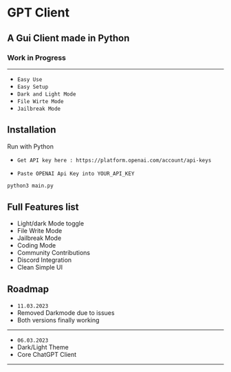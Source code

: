 
# GPT Client
## A Gui Client made in Python
### Work in Progress
----------------------------
* `Easy Use`
* `Easy Setup`
* `Dark and Light Mode`
* `File Wirte Mode`
* `Jailbreak Mode`

## Installation

Run with Python

* `Get API key here : https://platform.openai.com/account/api-keys`

* `Paste OPENAI Api Key into YOUR_API_KEY`

```bash
python3 main.py
```
    
## Full Features list

- Light/dark Mode toggle
- File Write Mode
- Jailbreak Mode
- Coding Mode
- Community Contributions
- Discord Integration
- Clean Simple UI



## Roadmap
- `11.03.2023`
- Removed Darkmode due to issues
- Both versions finally working
-----------
- `06.03.2023`
- Dark/Light Theme
- Core ChatGPT Client
-----------

